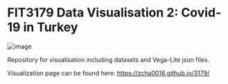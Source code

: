 # FIT3179 Data Visualisation 2: Covid-19 in Turkey

![image](https://user-images.githubusercontent.com/92253817/137625584-e5ad9045-9e73-42e2-a28a-f47acc8bedd8.png)


Repository for visualisation including datasets and Vega-Lite json files.

Visualization page can be found here: https://zcha0016.github.io/3179/
